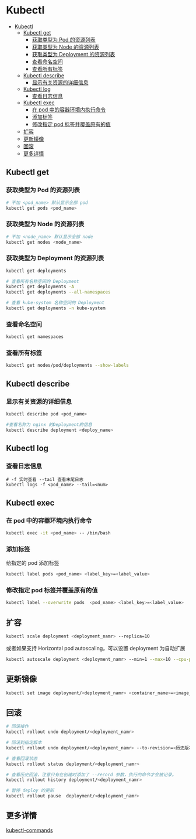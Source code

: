 # Kubectl

- [Kubectl](#kubectl)
  - [Kubectl get](#kubectl-get)
    - [获取类型为 Pod 的资源列表](#获取类型为-pod-的资源列表)
    - [获取类型为 Node 的资源列表](#获取类型为-node-的资源列表)
    - [获取类型为 Deployment 的资源列表](#获取类型为-deployment-的资源列表)
    - [查看命名空间](#查看命名空间)
    - [查看所有标签](#查看所有标签)
  - [Kubectl describe](#kubectl-describe)
    - [显示有关资源的详细信息](#显示有关资源的详细信息)
  - [Kubectl log](#kubectl-log)
    - [查看日志信息](#查看日志信息)
  - [Kubectl exec](#kubectl-exec)
    - [在 pod 中的容器环境内执行命令](#在-pod-中的容器环境内执行命令)
    - [添加标签](#添加标签)
    - [修改指定 pod 标签并覆盖原有的值](#修改指定-pod-标签并覆盖原有的值)
  - [扩容](#扩容)
  - [更新镜像](#更新镜像)
  - [回滚](#回滚)
  - [更多详情](#更多详情)

## Kubectl get

### 获取类型为 Pod 的资源列表

```bash
# 不加 <pod_name> 默认显示全部 pod
kubectl get pods <pod_name>
```

### 获取类型为 Node 的资源列表

```bash
# 不加 <node_name> 默认显示全部 node
kubectl get nodes <node_name>
```

### 获取类型为 Deployment 的资源列表

```bash
kubectl get deployments

# 查看所有名称空间的 Deployment
kubectl get deployments -A
kubectl get deployments --all-namespaces

# 查看 kube-system 名称空间的 Deployment
kubectl get deployments -n kube-system
```

### 查看命名空间

```bash
kubectl get namespaces
```

### 查看所有标签

```bash
kubectl get nodes/pod/deployments --show-labels
```

## Kubectl describe

### 显示有关资源的详细信息

```bash
kubectl describe pod <pod_name>

#查看名称为 nginx 的Deployment的信息
kubectl describe deployment <deploy_name>
```

## Kubectl log

### 查看日志信息

```bas
# -f 实时查看 --tail 查看末尾日志
kubectl logs -f <pod_name> --tail=<num>
```

## Kubectl exec

### 在 pod 中的容器环境内执行命令

```bash
kubectl exec -it <pod_name> -- /bin/bash
```

### 添加标签

给指定的 pod 添加标签

```bash
kubectl label pods <pod_name> <label_key>=<label_value>
```

### 修改指定 pod 标签并覆盖原有的值

```bash
kubectl label --overwrite pods  <pod_name> <label_key>=<label_value>
```

## 扩容

```bash
kubectl scale deployment <deployment_namr> --replica=10
```

或者如果支持 Horizontal pod autoscaling，可以设置 deployment 为自动扩展

```bash
kubectl autoscale deployment <deployment_namr> --min=1 --max=10 --cpu-percent=80
```

## 更新镜像

```bash
kubectl set image deployment/<deployment_namr> <container_name>=<image_name>:<tag>
```

## 回滚

```bash
# 回滚操作
kubectl rollout undo deployment/<deployment_namr>

# 回滚到指定版本
kubectl rollout undo deployment/<deployment_namr> --to-revision=<历史版本>

# 查看回滚状态
kubectl rollout status deployment/<deployment_namr>

# 查看历史回滚，注意只有在创建时添加了 --record 参数，执行的命令才会被记录。
kubectl rollout history deployment/<deployment_namr>

# 暂停 deploy 的更新
kubectl rollout pause  deployment/<deployment_namr>
```

## 更多详情

[kubectl-commands](https://kubernetes.io/docs/reference/generated/kubectl/kubectl-commands)
